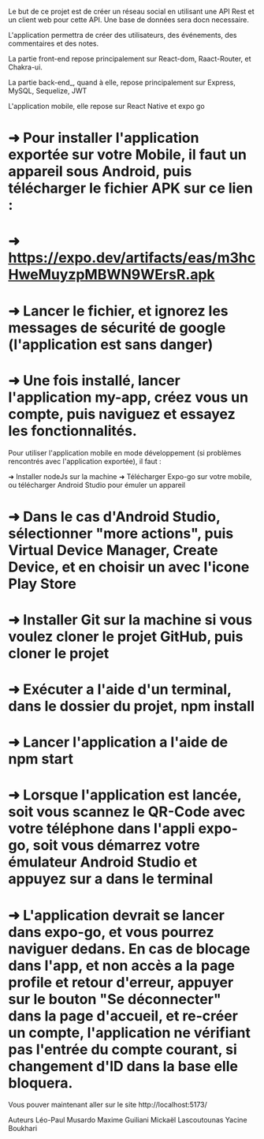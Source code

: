 Le but de ce projet est de créer un réseau social en utilisant une API Rest et un client web pour cette API. Une base de données sera docn necessaire.

L'application permettra de créer des utilisateurs, des événements, des commentaires et des notes.

La partie front-end repose principalement sur React-dom, Raact-Router, et Chakra-ui.

La partie back-end_, quand à elle, repose principalement sur Express, MySQL, Sequelize, JWT

L'application mobile, elle repose sur React Native et expo go

#   ➜  Pour installer l'application exportée sur votre Mobile, il faut un appareil sous Android, puis télécharger le fichier APK sur ce lien :
#   ➜  https://expo.dev/artifacts/eas/m3hcHweMuyzpMBWN9WErsR.apk
#   ➜  Lancer le fichier, et ignorez les messages de sécurité de google (l'application est sans danger)
#   ➜  Une fois installé, lancer l'application my-app, créez vous un compte, puis naviguez et essayez les fonctionnalités.


Pour utiliser l'application mobile en mode développement (si problèmes rencontrés avec l'application exportée), il faut : 

  ➜  Installer nodeJs sur la machine
  ➜  Télécharger Expo-go sur votre mobile, ou télécharger Android Studio pour émuler un appareil
#   ➜  Dans le cas d'Android Studio, sélectionner "more actions", puis Virtual Device Manager, Create Device, et en choisir un avec l'icone Play Store
#   ➜  Installer Git sur la machine si vous voulez cloner le projet GitHub, puis cloner le projet
#   ➜  Exécuter a l'aide d'un terminal, dans le dossier du projet, npm install
#   ➜  Lancer l'application a l'aide de npm start
#   ➜  Lorsque l'application est lancée, soit vous scannez le QR-Code avec votre téléphone dans l'appli expo-go, soit vous démarrez votre émulateur Android Studio et appuyez sur a dans le terminal
#   ➜  L'application devrait se lancer dans expo-go, et vous pourrez naviguer dedans. En cas de blocage dans l'app, et non accès a la page profile et retour d'erreur, appuyer sur le bouton "Se déconnecter" dans la page d'accueil, et re-créer un compte, l'application ne vérifiant pas l'entrée du compte courant, si changement d'ID dans la base elle bloquera.


Vous pouver maintenant aller sur le site
http://localhost:5173/

Auteurs
Léo-Paul Musardo
Maxime Guiliani
Mickaël Lascoutounas
Yacine Boukhari